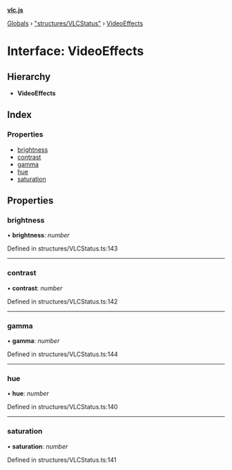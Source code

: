 **[vlc.js](../README.md)**

[Globals](../globals.md) › [&quot;structures/VLCStatus&quot;](../modules/_structures_vlcstatus_.md) › [VideoEffects](_structures_vlcstatus_.videoeffects.md)

# Interface: VideoEffects

## Hierarchy

* **VideoEffects**

## Index

### Properties

* [brightness](_structures_vlcstatus_.videoeffects.md#brightness)
* [contrast](_structures_vlcstatus_.videoeffects.md#contrast)
* [gamma](_structures_vlcstatus_.videoeffects.md#gamma)
* [hue](_structures_vlcstatus_.videoeffects.md#hue)
* [saturation](_structures_vlcstatus_.videoeffects.md#saturation)

## Properties

###  brightness

• **brightness**: *number*

Defined in structures/VLCStatus.ts:143

___

###  contrast

• **contrast**: *number*

Defined in structures/VLCStatus.ts:142

___

###  gamma

• **gamma**: *number*

Defined in structures/VLCStatus.ts:144

___

###  hue

• **hue**: *number*

Defined in structures/VLCStatus.ts:140

___

###  saturation

• **saturation**: *number*

Defined in structures/VLCStatus.ts:141